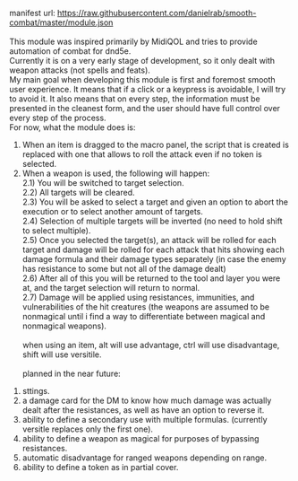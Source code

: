 manifest url: https://raw.githubusercontent.com/danielrab/smooth-combat/master/module.json <br><br>
This module was inspired primarily by MidiQOL and tries to provide automation of combat for dnd5e. <br>
Currently it is on a very early stage of development, so it only dealt with weapon attacks (not spells and feats). <br>
My main goal when developing this module is first and foremost smooth user experience. It means that if a click or a keypress is avoidable, I will try to avoid it. It also means that on every step, the information must be presented in the cleanest form, and the user should have full control over every step of the process. <br>
For now, what the module does is: <br>
1) When an item is dragged to the macro panel, the script that is created is replaced with one that allows to roll the attack even if no token is selected.
2) When a weapon is used, the following will happen: <br>
2.1) You will be switched to target selection. <br>
2.2) All targets will be cleared. <br>
2.3) You will be asked to select a target and given an option to abort the execution or to select another amount of targets. <br>
2.4) Selection of multiple targets will be inverted (no need to hold shift to select multiple). <br>
2.5) Once you selected the target(s), an attack will be rolled for each target and damage will be rolled for each attack that hits showing each damage formula and their damage types separately (in case the enemy has resistance to some but not all of the damage dealt) <br>
2.6) After all of this you will be returned to the tool and layer you were at, and the target selection will return to normal. <br>
2.7) Damage will be applied using resistances, immunities, and vulnerabilities of the hit creatures (the weapons are assumed to be nonmagical until i find a way to differentiate between magical and nonmagical weapons). <br><br>
when using an item, alt will use advantage, ctrl will use disadvantage, shift will use versitile. <br><br>
planned in the near future:<br>
1. sttings.
2. a damage card for the DM to know how much damage was actually dealt after the resistances, as well as have an option to reverse it.
3. ability to define a secondary use with multiple formulas. (currently versitle replaces only the first one).
4. ability to define a weapon as magical for purposes of bypassing resistances.
5. automatic disadvantage for ranged weapons depending on range.
6. ability to define a token as in partial cover.
